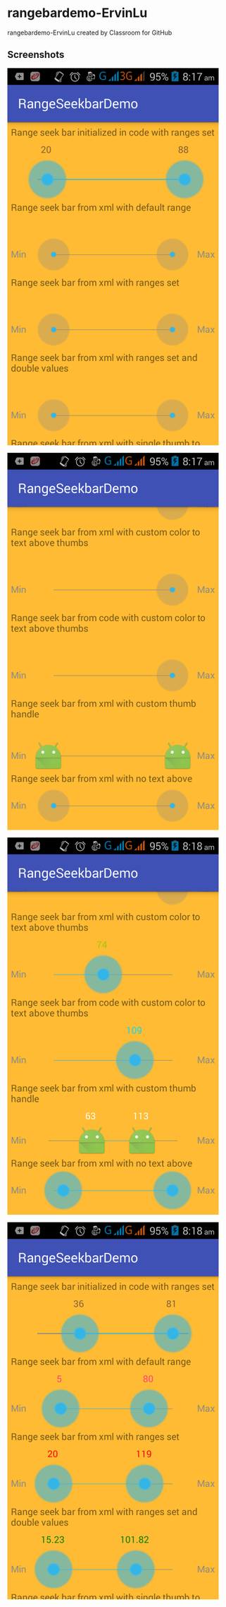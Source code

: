 # rangebardemo-ErvinLu
rangebardemo-ErvinLu created by Classroom for GitHub

## Screenshots

![alt tag](https://github.com/DeLaSalleUniversity-Manila/rangebardemo-ErvinLu/blob/master/device-2015-12-08-081731.png)

![alt tag](https://github.com/DeLaSalleUniversity-Manila/rangebardemo-ErvinLu/blob/master/device-2015-12-08-081749.png)

![alt tag](https://github.com/DeLaSalleUniversity-Manila/rangebardemo-ErvinLu/blob/master/device-2015-12-08-081810.png)

![alt tag](https://github.com/DeLaSalleUniversity-Manila/rangebardemo-ErvinLu/blob/master/device-2015-12-08-081826.png)
